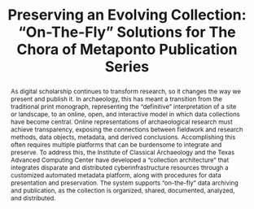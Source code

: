 ---
abstract: 'As digital scholarship continues to transform research, so it

  changes the way we present and publish it. In archaeology, this

  has meant a transition from the traditional print monograph,

  representing the “definitive” interpretation of a site or landscape,

  to an online, open, and interactive model in which data collections

  have become central. Online representations of archaeological

  research must achieve transparency, exposing the connections

  between fieldwork and research methods, data objects, metadata,

  and derived conclusions. Accomplishing this often requires

  multiple platforms that can be burdensome to integrate and

  preserve. To address this, the Institute of Classical Archaeology

  and the Texas Advanced Computing Center have developed a

  “collection architecture” that integrates disparate and distributed

  cyberinfrastructure resources through a customized automated

  metadata platform, along with procedures for data presentation

  and preservation. The system supports “on-the-fly” data archiving

  and publication, as the collection is organized, shared,

  documented, analyzed, and distributed.'
creators:
- Trelogan, Jessica
- Esteva, Maria
- Jackson, Lauren
date: null
document_url: https://services.phaidra.univie.ac.at/api/object/o:429572/download
grand_parent: iPRES
institutions: []
keywords:
- archaeological data; database preservation; collection architecture
landing_page_url: https://phaidra.univie.ac.at/o:429572
language: eng
layout: publication
license: CC BY 4.0 International
notes_url: null
parent: iPRES 2015
presentation_url: null
publication_type: paper
size: 761737
source_name: iPRES
title: 'Preserving an Evolving Collection: “On-The-Fly” Solutions for The Chora of
  Metaponto Publication Series'
year: 2015
---